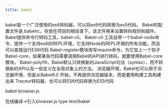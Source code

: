 ```yaml
---
title: babel
---
```

babel是一个广泛使用的es6转码器，可以将es6代码转换为es5代码。
Babel的配置文件是.babelrc，存放在项目的根目录下，该文件用来设置转码规则和插件。
Babel提供命令行转码工具，babel-cli。
Babel-cli 工具自带一个babel-node命令，提供一个支持es6的REPL环境，它支持Node的REPL环境的所有功能，而且可以直接运行ES6代码
Babel-register模块改写require命令，为它加上一个钩子
Babel-core，如果某些代码需要调用Babel的API进行转码，就要使用Babel-core模块。
Babel-polyfill，Babel默认只转换新的JavaScript句法（syntax），而不转换新的API以及一些定义在全局对象上的方法。
浏览器环境，Babel也可以用于浏览器环境，但是从Babel6.0 开始，不再提供浏览器版本，而是要用构建工具构建出来
Traceur转码器，也可以将ES6代码转换为ES5代码

babel browser.js

在线编译->引入browser.js type text/babel

